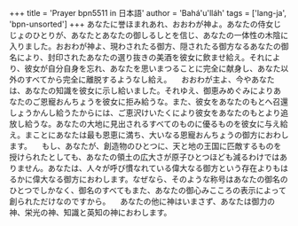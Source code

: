 +++
title = 'Prayer bpn5511 in 日本語'
author = 'Bahá'u'lláh'
tags = ['lang-ja', 'bpn-unsorted']
+++
あなたに誉ほまれあれ、おおわが神よ。あなたの侍女じじょのひとりが、あなたとあなたの御しるしとを信じ、あなたの一体性の木陰に入りました。おおわが神よ、現わされたる御方、隠されたる御方なるあなたの御名により、封印されたあなたの選り抜きの美酒を彼女に飲ませ給え。それにより、彼女が自分自身を忘れ、あなたを思いまつることに完全に献身し、あなた以外のすべてから完全に離脱するようなし給え。
　おおわが主よ、今やあなたは、あなたの知識を彼女に示し給いました。それゆえ、御恵みめぐみによりあなたのご恩寵おんちょうを彼女に拒み給うな。また、彼女をあなたのもとへ召還しょうかんし給うたからには、ご恵沢けいたくにより彼女をあなたのもとより追放し給うな。あなたの大地に見出されるすべてのものに優るものを彼女に与え給え。まことにあなたは最も恩恵に満ち、大いなる恩寵おんちょうの御方におわします。
　もし、あなたが、創造物のひとつに、天と地の王国に匹敵するものを授けられたとしても、あなたの領土の広大さが原子ひとつほども減るわけではありません。あなたは、人々が呼び慣なれている偉大なる御方という存在よりもはるかに偉大なる御方におわします。なぜなら、そのような称号はあなたの御名のひとつでしかなく、御名のすべてもまた、あなたの御心みこころの表示によって創られただけなのですから。
　あなたの他に神はいまさず、あなたは御力の神、栄光の神、知識と英知の神におわします。
